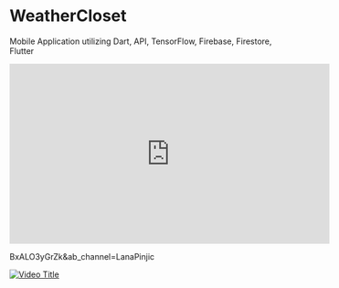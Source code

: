 # WeatherCloset
Mobile Application utilizing Dart, API, TensorFlow, Firebase, Firestore, Flutter

<iframe width="560" height="315" src="https://www.youtube.com/embed/BxALO3yGrZk?si=P6NAB6XOynCLlcRd" title="YouTube video player" frameborder="0" allow="accelerometer; autoplay; clipboard-write; encrypted-media; gyroscope; picture-in-picture; web-share" referrerpolicy="strict-origin-when-cross-origin" allowfullscreen></iframe>


BxALO3yGrZk&ab_channel=LanaPinjic

[![Video Title](https://img.youtube.com/vi/BxALO3yGrZk&ab_channel=LanaPinjic/0.jpg)](https://www.youtube.com/watch?v=BxALO3yGrZk&ab_channel=LanaPinjic)

